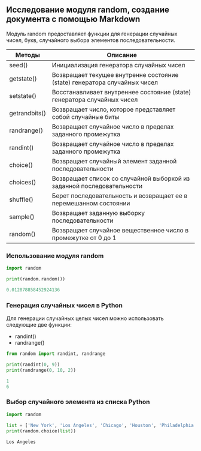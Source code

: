 ## Исследование модуля random, создание документа с помощью Markdown

Модуль random предоставляет функции для генерации случайных чисел, букв, случайного выбора элементов последовательности.

Методы | Описание
------------ | -------------
seed()	| Инициализация генератора случайных чисел
getstate() |	Возвращает текущее внутренне состояние (state) генератора случайных чисел
setstate()	| Восстанавливает внутреннее состояние (state) генератора случайных чисел
getrandbits() |	Возвращает число, которое представляет собой случайные биты
randrange()	| Возвращает случайное число в пределах заданного промежутка
randint()	| Возвращает случайное число в пределах заданного промежутка
choice() |	Возвращает случайный элемент заданной последовательности
choices()	| Возвращает список со случайной выборкой из заданной последовательности
shuffle() | Берет последовательность и возвращает ее в перемешанном состоянии
sample() |	Возвращает заданную выборку последовательности
random() |	Возвращает случайное вещественное число в промежутке от 0 до 1


### Использование модуля random

```python
import random

print(random.random())
```
```python
0.012878858452924136
```

### Генерация случайных чисел в Python

Для генерации случайных целых чисел можно использовать следующие две функции:

* randint()
* randrange()

```python
from random import randint, randrange

print(randint(0, 9))
print(randrange(0, 10, 2))
```

```python
1
6
```

### Выбор случайного элемента из списка Python

```python
import random
 
list = ['New York', 'Los Angeles', 'Chicago', 'Houston', 'Philadelphia']
print(random.choice(list))
```

```python
Los Angeles
```

